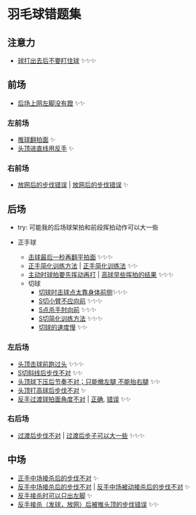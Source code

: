 # 羽毛球错题集

## 注意力

- [球打出去后不要盯住球](https://youtu.be/ZNoLtb0V88o?t=368) ✨✨✨

## 前场

- [后场上网左脚没有蹬](https://www.youtube.com/watch?v=zceEhv3WQ8k&t=3682s) ✨✨

### 左前场

- [推球翻拍面](https://www.youtube.com/watch?v=zceEhv3WQ8k&t=3382s) ✨
- [头顶进直线用反手](https://www.youtube.com/watch?v=FCzQ4ON_IDo&t=3501s) ✨

### 右前场

- [放网后的步伐错误](https://www.youtube.com/watch?v=zceEhv3WQ8k&t=3588s) | [放网后的步伐错误](https://www.youtube.com/watch?v=ZNoLtb0V88o&t=1753s) ✨

## 后场

- try: 可能我的后场球架拍和前段挥拍动作可以大一些

- 正手球
  - [击球最后一秒再翻平拍面](https://www.youtube.com/watch?v=zceEhv3WQ8k&t=4380s) ✨✨✨
  - [正手简化训练方法](https://www.youtube.com/watch?v=Fq6WiVcVmuM&t=887s) | [正手简化训练法](https://youtu.be/shBdTbTB5oE?t=301) ✨✨
  - [主动时球拍要先挥动再打](https://www.youtube.com/watch?v=FCzQ4ON_IDo&t=30s) | [高球早些挥拍的结果](https://youtu.be/shBdTbTB5oE?t=1012) ✨✨✨
  - 切球
    - [切球时击球点太靠身体前侧](https://www.youtube.com/watch?v=zceEhv3WQ8k&t=4505s)✨✨✨
    - [S切小臂不应向前](https://www.youtube.com/watch?v=zceEhv3WQ8k&t=4230s) ✨✨✨
    - [S点杀手肘向前](https://youtu.be/DjwzjcBKdTY?t=163) ✨✨✨
    - [S切简化训练方法](https://www.youtube.com/watch?v=zceEhv3WQ8k&t=4715s) ✨✨✨
    - [切球的速度慢](https://www.youtube.com/watch?v=zceEhv3WQ8k&t=3724s) ✨✨

### 左后场

- [头顶击球前跑过头](https://www.youtube.com/watch?v=zceEhv3WQ8k&t=3400s) ✨✨✨
- [S切斜线后步伐不对](https://www.youtube.com/watch?v=FCzQ4ON_IDo&t=1042s) ✨✨
- [头顶球下压后节奏不对；只能撤左腿 不能抬右腿](https://youtu.be/6VD2YW6Yz8E?t=1436) ✨✨
- [头顶打高球后步伐不对](https://www.youtube.com/watch?v=ZNoLtb0V88o&t=2798s) ✨
- [反手过渡球拍面角度不对](https://youtu.be/ZNoLtb0V88o?t=531) | [正确](https://youtu.be/-to0vsSN9Jg?t=719), [错误](https://youtu.be/-to0vsSN9Jg?t=505) ✨✨

### 右后场

- [过渡后步伐不对](https://www.youtube.com/watch?v=ZNoLtb0V88o&t=966s) | [过渡后步子可以大一些](https://www.youtube.com/watch?v=ZNoLtb0V88o&t=1108s) ✨✨✨

## 中场

- [正手中场接杀后的步伐不对](https://www.youtube.com/watch?v=ZNoLtb0V88o&t=91s) ✨
- [反手中场接杀后的步伐不对](https://www.youtube.com/watch?v=ZNoLtb0V88o&t=1534s) | [反手中场被动接杀后的步伐不对](https://www.youtube.com/watch?v=ZNoLtb0V88o&t=2847s) ✨
- [反手接杀时可以只出左脚](https://www.youtube.com/watch?v=ZNoLtb0V88o&t=1646s) ✨
- [反手接杀（发球，放网）后被推头顶的步伐错误](https://www.youtube.com/watch?v=ZNoLtb0V88o&t=2239s) ✨✨
